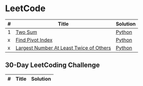 # LeetCode
| # | Title | Solution | 
|---| ----- | -------- |
|1|[Two Sum](https://leetcode.com/problems/two-sum/) |[Python](./solutions/two_sums.py)|
|x|[Find Pivot Index](https://leetcode.com/explore/learn/card/array-and-string/201/introduction-to-array/1144/) |[Python](./solutions/pivot_index.py)|
|x|[Largest Number At Least Twice of Others](https://leetcode.com/explore/learn/card/array-and-string/201/introduction-to-array/1147/) |[Python](./solutions/largest_number_at_least_twice_of_others.py)|


## 30-Day LeetCoding Challenge
| # | Title | Solution |
|---| ----- | -------- |

